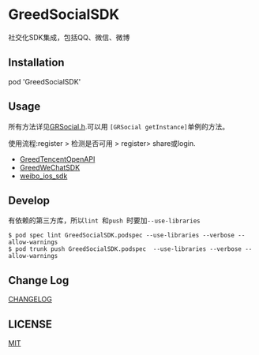 # GreedSocialSDK

社交化SDK集成，包括QQ、微信、微博

## Installation

pod 'GreedSocialSDK'

## Usage

所有方法详见[GRSocial.h](GreedSocialSDK/GRSocial.h).可以用 `[GRSocial getInstance]`单例的方法。

使用流程:register > 检测是否可用 > register> share或login.

* [GreedTencentOpenAPI](https://github.com/greedlab/GreedTencentOpenAPI)
* [GreedWeChatSDK](https://github.com/greedlab/GreedWeChatSDK)
* [weibo_ios_sdk](https://github.com/sinaweibosdk/weibo_ios_sdk)

## Develop

有依赖的第三方库，所以`lint `和`push `时要加`--use-libraries`

```shell
$ pod spec lint GreedSocialSDK.podspec --use-libraries --verbose --allow-warnings
$ pod trunk push GreedSocialSDK.podspec  --use-libraries --verbose --allow-warnings
```

## Change Log

[CHANGELOG](CHANGELOG.md)


## LICENSE

[MIT](LICENSE)
